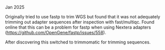 Jan 2025

Originally tried to use fastp to trim WGS but found that it was not adequately trimming out adapter sequences after inspection with fast/multiqc. 
Found online that this can be a problem for fastp when using Nextera adapters (https://github.com/OpenGene/fastp/issues/558).

After discovering this switched to trimmomatic for trimming sequences.
